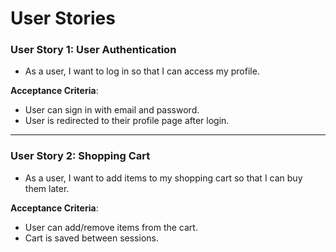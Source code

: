 # User Stories

### User Story 1: User Authentication
- As a user, I want to log in so that I can access my profile.

**Acceptance Criteria**:
- User can sign in with email and password.
- User is redirected to their profile page after login.

---

### User Story 2: Shopping Cart
- As a user, I want to add items to my shopping cart so that I can buy them later.

**Acceptance Criteria**:
- User can add/remove items from the cart.
- Cart is saved between sessions.
